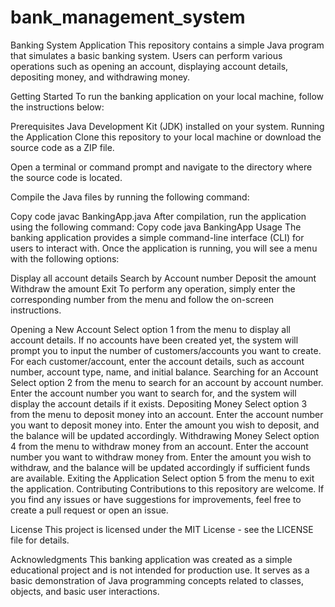 # bank_management_system
Banking System Application
This repository contains a simple Java program that simulates a basic banking system. Users can perform various operations such as opening an account, displaying account details, depositing money, and withdrawing money.

Getting Started
To run the banking application on your local machine, follow the instructions below:

Prerequisites
Java Development Kit (JDK) installed on your system.
Running the Application
Clone this repository to your local machine or download the source code as a ZIP file.

Open a terminal or command prompt and navigate to the directory where the source code is located.

Compile the Java files by running the following command:

Copy code
javac BankingApp.java
After compilation, run the application using the following command:
Copy code
java BankingApp
Usage
The banking application provides a simple command-line interface (CLI) for users to interact with. Once the application is running, you will see a menu with the following options:

Display all account details
Search by Account number
Deposit the amount
Withdraw the amount
Exit
To perform any operation, simply enter the corresponding number from the menu and follow the on-screen instructions.

Opening a New Account
Select option 1 from the menu to display all account details.
If no accounts have been created yet, the system will prompt you to input the number of customers/accounts you want to create.
For each customer/account, enter the account details, such as account number, account type, name, and initial balance.
Searching for an Account
Select option 2 from the menu to search for an account by account number.
Enter the account number you want to search for, and the system will display the account details if it exists.
Depositing Money
Select option 3 from the menu to deposit money into an account.
Enter the account number you want to deposit money into.
Enter the amount you wish to deposit, and the balance will be updated accordingly.
Withdrawing Money
Select option 4 from the menu to withdraw money from an account.
Enter the account number you want to withdraw money from.
Enter the amount you wish to withdraw, and the balance will be updated accordingly if sufficient funds are available.
Exiting the Application
Select option 5 from the menu to exit the application.
Contributing
Contributions to this repository are welcome. If you find any issues or have suggestions for improvements, feel free to create a pull request or open an issue.

License
This project is licensed under the MIT License - see the LICENSE file for details.

Acknowledgments
This banking application was created as a simple educational project and is not intended for production use. It serves as a basic demonstration of Java programming concepts related to classes, objects, and basic user interactions.
